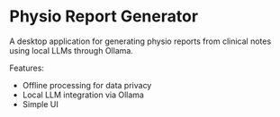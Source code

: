 # Physio Report Generator

A desktop application for generating physio reports from clinical notes using local LLMs through Ollama.

Features:
- Offline processing for data privacy
- Local LLM integration via Ollama
- Simple UI

